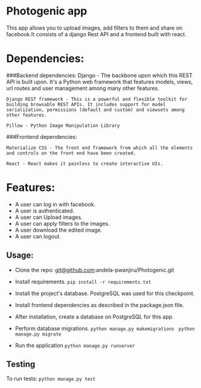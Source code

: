 # Photogenic app

  This app allows you to upload images, add filters to them and share on facebook.It consists of a django Rest API and a frontend built with react. 

# Dependencies:
###Backend dependencies:
    Django - The backbone upon which this REST API is built upon. It's a Python web framework that features models, views, url routes and user management among many other features.

    Django REST framework - This is a powerful and flexible toolkit for building browsable REST APIs. It includes support for model serialization, permissions (default and custom) and viewsets among other features.

    Pillow - Python Image Manipulation Library
###Frontend dependencies:

    Materialize CSS - The front end framework from which all the elements and controls on the front end have been created.

    React - React makes it painless to create interactive UIs.

# Features:
*  A user can log in with facebook.
*  A user is authenticated.
*  A user can Upload images.
*  A user can apply filters to the images.
*  A user download the edited image.
*  A user can logout.

## Usage:

* Clone the repo: git@github.com:andela-pwanjiru/Photogenic.git

* Install requirements.
 `pip install -r requirements.txt`

* Install the project's database. PostgreSQL was used for this checkpoint.

* Install frontend dependencies as described in the package.json file.
* After installation, create a database on PostgreSQL for this app.
* Perform database migrations.
    `python manage.py makemigrations `
    `python manage.py migrate `

* Run the application
 `python manage.py runserver`


## Testing
To run tests:
`python manage.py test`
